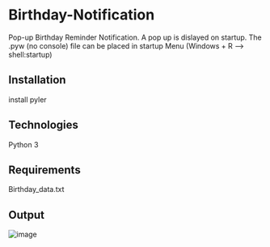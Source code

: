 # Birthday-Notification
Pop-up Birthday Reminder Notification. A pop up is dislayed on startup. The .pyw (no console) file can be placed in startup Menu (Windows + R --> shell:startup)

## Installation
install pyler

## Technologies
Python 3

## Requirements
Birthday_data.txt 

## Output 
![image](https://user-images.githubusercontent.com/89597565/173366288-2146ad7c-6e04-4990-8adc-13cf66319e4f.png)
